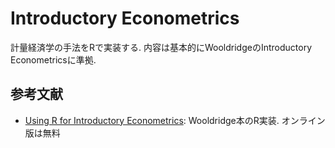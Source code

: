 # Introductory Econometrics
計量経済学の手法をRで実装する. 内容は基本的にWooldridgeのIntroductory Econometricsに準拠.

## 参考文献
- [Using R for Introductory Econometrics](http://www.urfie.net/): Wooldridge本のR実装. オンライン版は無料